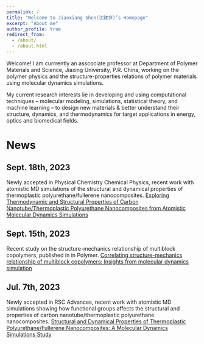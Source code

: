 ```yaml
---
permalink: /
title: "Welcome to Jianxiang Shen(沈建祥)’s Homepage"
excerpt: "About me"
author_profile: true
redirect_from: 
  - /about/
  - /about.html
---
```


Welcome! I am currrently an asscociate professor at Department of Polymer Materials and Science, Jiaxing University, P.R. China, working on the polymer physics and the structure-properties relations of polymer materials using molecular dynamics simulations.

My current research interests lie in developing and using computational techniques –  molecular modeling, simulations, statistical theory, and machine learning – to design new materials & better understand their structure, dynamics, and thermodynamics for target applications in energy, optics and biomedical fields.

News
======
## Sept. 18th, 2023
Newly accepted in Physical Chemistry Chemical Physics, recent work with atomistic MD simulations of the structural and dynamical properties of thermoplastic polyurethane/fullerene nanocomposites. [Exploring Thermodynamic and Structural Properties of Carbon Nanotube/Thermoplastic Polyurethane Nanocomposites from Atomistic Molecular Dynamics Simulations](https://pubs.rsc.org/en/content/articlelanding/2023/cp/d3cp03809b/)

## Sept. 15th, 2023
Recent study on the structure-mechanics relationship of multiblock copolymers, published in in Polymer. [Correlating structure-mechanics relationship of multiblock copolymers: Insights from molecular dynamics simulation](https://www.sciencedirect.com/science/article/abs/pii/S0032386123006870)


## Jul. 7th, 2023
Newly accepted in RSC Advances, recent work with atomistic MD simulations showing how functional groups affects the structural and properties of carbon nanotube/thermoplastic polyurethane nanocomposites. [Structural and Dynamical Properties of Thermoplastic Polyurethane/Fullerene Nanocomposites: A Molecular Dynamics Simulations Study](https://pubs.rsc.org/en/content/articlelanding/2023/ra/d3ra03000h)

